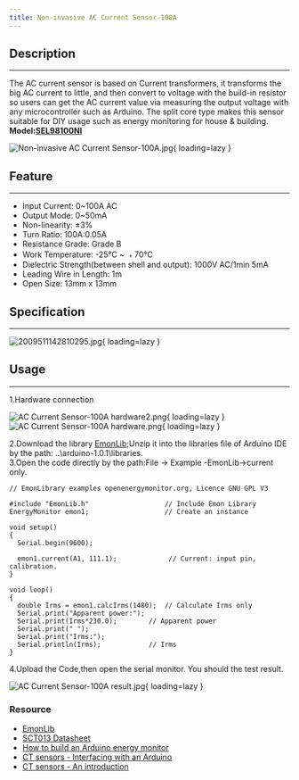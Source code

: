 ```yaml
---
title: Non-invasive AC Current Sensor-100A
---
```


## Description
-----------

The AC current sensor is based on Current transformers, it transforms the big AC current to little, and then convert to voltage with the build-in resistor so users can get the AC current value via measuring the output voltage with any microcontroller such as Arduino. The split core type makes this sensor suitable for DIY usage such as energy monitoring for house &amp; building.  
**Model:[SEL98100NI](http://www.elecrow.com/noninvasive-ac-current-sensor100a-p-823.html)**  

![Non-invasive AC Current Sensor-100A.jpg](https://wiki.elecrow.com/images/thumb/1/11/Non-invasive_AC_Current_Sensor-100A.jpg/400px-Non-invasive_AC_Current_Sensor-100A.jpg){ loading=lazy }

## Feature
-------

- Input Current: 0~100A AC
- Output Mode: 0~50mA
- Non-linearity: ±3%
- Turn Ratio: 100A:0.05A
- Resistance Grade: Grade B
- Work Temperature: -25°C ~ ﹢70°C
- Dielectric Strength(between shell and output): 1000V AC/1min 5mA
- Leading Wire in Length: 1m
- Open Size: 13mm x 13mm

## Specification
-------------

![2009511142810295.jpg](https://wiki.elecrow.com/images/a/aa/2009511142810295.jpg){ loading=lazy }

## Usage
-----

1.Hardware connection

![AC Current Sensor-100A hardware2.png](https://wiki.elecrow.com/images/thumb/6/60/AC_Current_Sensor-100A_hardware2.png/600px-AC_Current_Sensor-100A_hardware2.png){ loading=lazy } 
![AC Current Sensor-100A hardware.png](https://wiki.elecrow.com/images/a/ae/AC_Current_Sensor-100A_hardware.png){ loading=lazy }

2.Download the library [EmonLib](https://wiki.elecrow.com/images/6/63/EmonLib.zip);Unzip it into the libraries file of Arduino IDE by the path: ..\\arduino-1.0.1\\libraries.  
3.Open the code directly by the path:File -&gt; Example -EmonLib-&gt;current only.

```
// EmonLibrary examples openenergymonitor.org, Licence GNU GPL V3

#include "EmonLib.h"                   // Include Emon Library
EnergyMonitor emon1;                   // Create an instance

void setup()
{  
  Serial.begin(9600);
  
  emon1.current(A1, 111.1);             // Current: input pin, calibration.
}

void loop()
{
  double Irms = emon1.calcIrms(1480);  // Calculate Irms only
  Serial.print("Apparent power:");
  Serial.print(Irms*230.0);	       // Apparent power
  Serial.print(" ");
  Serial.print("Irms:");
  Serial.println(Irms);		       // Irms
}
```

4.Upload the Code,then open the serial monitor. You should the test result.

![AC Current Sensor-100A result.jpg](https://wiki.elecrow.com/images/thumb/7/7e/AC_Current_Sensor-100A_result.jpg/400px-AC_Current_Sensor-100A_result.jpg){ loading=lazy }

### **Resource**

- [EmonLib](https://wiki.elecrow.com/images/6/63/EmonLib.zip)
- [SCT013 Datasheet](https://wiki.elecrow.com/images/1/10/SCT013-000_datasheet.pdf)
- [How to build an Arduino energy monitor](http://openenergymonitor.org/emon/buildingblocks/how-to-build-an-arduino-energy-monitor-measuring-current-only)
- [CT sensors - Interfacing with an Arduino](http://openenergymonitor.org/emon/buildingblocks/ct-sensors-interface)
- [CT sensors - An introduction](http://openenergymonitor.org/emon/buildingblocks/ct-sensors-introduction)